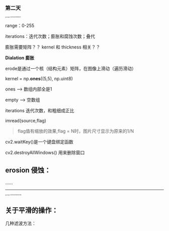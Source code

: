 ### 第二天

<img src="D:\File_Recv\日语学习\kernel" alt="image-20201203175851057" style="zoom:25%;" />

range：0-255



iterations：迭代次数；膨胀和腐蚀次数；叠代



膨胀需要矩阵？？ kernel 和 thickness 相关？？



**Dialation**  **膨胀**

erode是通过一个核（结构元素）矩阵，在图像上滑动（遍历滑动）

kernel = np.**ones**((5,5), np.uint8)

ones ——> 数组内部全是1

empty ——> 空数组



iterations 迭代次数，和粗细成正比



imread(source,flag)

> flag值有缩放的效果,flag = N时，图片尺寸显示为原来的1/N

cv2.waitKey()是一个键盘绑定函数

cv2.destroyAllWindows() 用来删除窗口



## erosion 侵蚀：

……

---

<img src="D:\File_Recv\日语学习\方向" alt="image-20201203195040080" style="zoom:25%;" />







## **关于平滑的操作**：

几种滤波方法：





